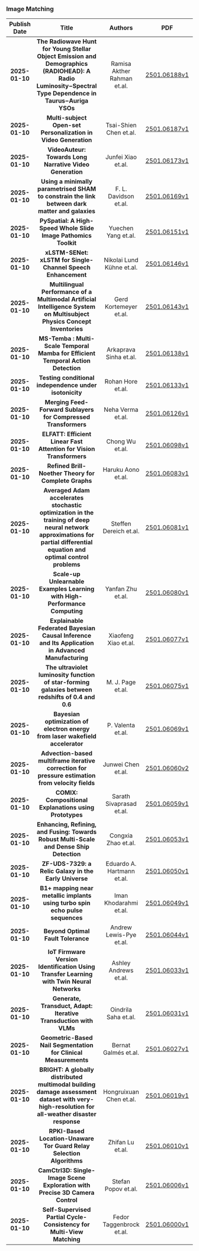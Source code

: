 
### Image Matching
|Publish Date|Title|Authors|PDF|Code|
| :---: | :---: | :---: | :---: | :---: |
|**2025-01-10**|**The Radiowave Hunt for Young Stellar Object Emission and Demographics (RADIOHEAD): A Radio Luminosity${-}$Spectral Type Dependence in Taurus${-}$Auriga YSOs**|Ramisa Akther Rahman et.al.|[2501.06188v1](http://arxiv.org/abs/2501.06188v1)|null|
|**2025-01-10**|**Multi-subject Open-set Personalization in Video Generation**|Tsai-Shien Chen et.al.|[2501.06187v1](http://arxiv.org/abs/2501.06187v1)|null|
|**2025-01-10**|**VideoAuteur: Towards Long Narrative Video Generation**|Junfei Xiao et.al.|[2501.06173v1](http://arxiv.org/abs/2501.06173v1)|null|
|**2025-01-10**|**Using a minimally parametrised SHAM to constrain the link between dark matter and galaxies**|F. L. Davidson et.al.|[2501.06169v1](http://arxiv.org/abs/2501.06169v1)|null|
|**2025-01-10**|**PySpatial: A High-Speed Whole Slide Image Pathomics Toolkit**|Yuechen Yang et.al.|[2501.06151v1](http://arxiv.org/abs/2501.06151v1)|null|
|**2025-01-10**|**xLSTM-SENet: xLSTM for Single-Channel Speech Enhancement**|Nikolai Lund Kühne et.al.|[2501.06146v1](http://arxiv.org/abs/2501.06146v1)|null|
|**2025-01-10**|**Multilingual Performance of a Multimodal Artificial Intelligence System on Multisubject Physics Concept Inventories**|Gerd Kortemeyer et.al.|[2501.06143v1](http://arxiv.org/abs/2501.06143v1)|null|
|**2025-01-10**|**MS-Temba : Multi-Scale Temporal Mamba for Efficient Temporal Action Detection**|Arkaprava Sinha et.al.|[2501.06138v1](http://arxiv.org/abs/2501.06138v1)|null|
|**2025-01-10**|**Testing conditional independence under isotonicity**|Rohan Hore et.al.|[2501.06133v1](http://arxiv.org/abs/2501.06133v1)|null|
|**2025-01-10**|**Merging Feed-Forward Sublayers for Compressed Transformers**|Neha Verma et.al.|[2501.06126v1](http://arxiv.org/abs/2501.06126v1)|[link](https://github.com/nverma1/merging-ffs-compression)|
|**2025-01-10**|**ELFATT: Efficient Linear Fast Attention for Vision Transformers**|Chong Wu et.al.|[2501.06098v1](http://arxiv.org/abs/2501.06098v1)|null|
|**2025-01-10**|**Refined Brill-Noether Theory for Complete Graphs**|Haruku Aono et.al.|[2501.06083v1](http://arxiv.org/abs/2501.06083v1)|null|
|**2025-01-10**|**Averaged Adam accelerates stochastic optimization in the training of deep neural network approximations for partial differential equation and optimal control problems**|Steffen Dereich et.al.|[2501.06081v1](http://arxiv.org/abs/2501.06081v1)|[link](https://github.com/deeplearningmethods/averaged-adam)|
|**2025-01-10**|**Scale-up Unlearnable Examples Learning with High-Performance Computing**|Yanfan Zhu et.al.|[2501.06080v1](http://arxiv.org/abs/2501.06080v1)|null|
|**2025-01-10**|**Explainable Federated Bayesian Causal Inference and Its Application in Advanced Manufacturing**|Xiaofeng Xiao et.al.|[2501.06077v1](http://arxiv.org/abs/2501.06077v1)|[link](https://github.com/xx987/xfbci)|
|**2025-01-10**|**The ultraviolet luminosity function of star-forming galaxies between redshifts of 0.4 and 0.6**|M. J. Page et.al.|[2501.06075v1](http://arxiv.org/abs/2501.06075v1)|null|
|**2025-01-10**|**Bayesian optimization of electron energy from laser wakefield accelerator**|P. Valenta et.al.|[2501.06069v1](http://arxiv.org/abs/2501.06069v1)|null|
|**2025-01-10**|**Advection-based multiframe iterative correction for pressure estimation from velocity fields**|Junwei Chen et.al.|[2501.06060v2](http://arxiv.org/abs/2501.06060v2)|null|
|**2025-01-10**|**COMIX: Compositional Explanations using Prototypes**|Sarath Sivaprasad et.al.|[2501.06059v1](http://arxiv.org/abs/2501.06059v1)|null|
|**2025-01-10**|**Enhancing, Refining, and Fusing: Towards Robust Multi-Scale and Dense Ship Detection**|Congxia Zhao et.al.|[2501.06053v1](http://arxiv.org/abs/2501.06053v1)|null|
|**2025-01-10**|**ZF-UDS-7329: a Relic Galaxy in the Early Universe**|Eduardo A. Hartmann et.al.|[2501.06050v1](http://arxiv.org/abs/2501.06050v1)|null|
|**2025-01-10**|**B1+ mapping near metallic implants using turbo spin echo pulse sequences**|Iman Khodarahmi et.al.|[2501.06049v1](http://arxiv.org/abs/2501.06049v1)|null|
|**2025-01-10**|**Beyond Optimal Fault Tolerance**|Andrew Lewis-Pye et.al.|[2501.06044v1](http://arxiv.org/abs/2501.06044v1)|null|
|**2025-01-10**|**IoT Firmware Version Identification Using Transfer Learning with Twin Neural Networks**|Ashley Andrews et.al.|[2501.06033v1](http://arxiv.org/abs/2501.06033v1)|null|
|**2025-01-10**|**Generate, Transduct, Adapt: Iterative Transduction with VLMs**|Oindrila Saha et.al.|[2501.06031v1](http://arxiv.org/abs/2501.06031v1)|null|
|**2025-01-10**|**Geometric-Based Nail Segmentation for Clinical Measurements**|Bernat Galmés et.al.|[2501.06027v1](http://arxiv.org/abs/2501.06027v1)|null|
|**2025-01-10**|**BRIGHT: A globally distributed multimodal building damage assessment dataset with very-high-resolution for all-weather disaster response**|Hongruixuan Chen et.al.|[2501.06019v1](http://arxiv.org/abs/2501.06019v1)|[link](https://github.com/chenhongruixuan/bright)|
|**2025-01-10**|**RPKI-Based Location-Unaware Tor Guard Relay Selection Algorithms**|Zhifan Lu et.al.|[2501.06010v1](http://arxiv.org/abs/2501.06010v1)|null|
|**2025-01-10**|**CamCtrl3D: Single-Image Scene Exploration with Precise 3D Camera Control**|Stefan Popov et.al.|[2501.06006v1](http://arxiv.org/abs/2501.06006v1)|null|
|**2025-01-10**|**Self-Supervised Partial Cycle-Consistency for Multi-View Matching**|Fedor Taggenbrock et.al.|[2501.06000v1](http://arxiv.org/abs/2501.06000v1)|[link](https://github.com/fedortaggenbrock/self-supervised-partial-cycle-consistency)|
